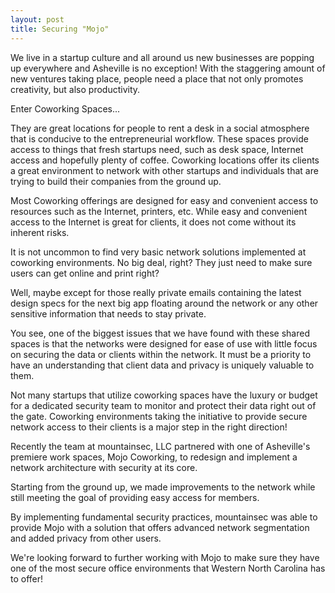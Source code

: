 ```yaml
---
layout: post
title: Securing "Mojo"
---
```


We live in a startup culture and all around us new businesses are popping up everywhere and Asheville is no exception! With the staggering amount of new ventures taking place, people need a place that not only promotes creativity, but also productivity. 

Enter Coworking Spaces...

They are great locations for people to rent a desk in a social atmosphere that is conducive to the entrepreneurial workflow. These spaces provide access to things that fresh startups need, such as desk space, Internet access and hopefully plenty of coffee.  Coworking locations offer its clients a great environment to network with other startups and individuals that are trying to build their companies from the ground up.

Most Coworking offerings are designed for easy and convenient access to resources such as the Internet, printers, etc.  While easy and convenient access to the Internet is great for clients, it does not come without its inherent risks.

It is not uncommon to find very basic network solutions implemented at coworking environments. No big deal, right? They just need to make sure users can get online and print right? 

Well, maybe except for those really private emails containing the latest design specs for the next big app floating around the network or any other sensitive information that needs to stay private.

You see, one of the biggest issues that we have found with these shared spaces is that the networks were designed for ease of use with little focus on securing the data or clients within the network.  It must be a priority to have an understanding that client data and privacy is uniquely valuable to them.

Not many startups that utilize coworking spaces have the luxury or budget for a dedicated security team to monitor and protect their data right out of the gate. Coworking environments taking the initiative to provide secure network access to their clients is a major step in the right direction!

Recently the team at mountainsec, LLC partnered with one of Asheville's premiere work spaces, Mojo Coworking, to redesign and implement a network architecture with security at its core.

Starting from the ground up, we made improvements to the network while still meeting the goal of providing easy access for members.

By implementing fundamental security practices, mountainsec was able to provide Mojo with a solution that offers advanced network segmentation and added privacy from other users.

We're looking forward to further working with Mojo to make sure they have one of the most secure office environments that Western North Carolina has to offer!
